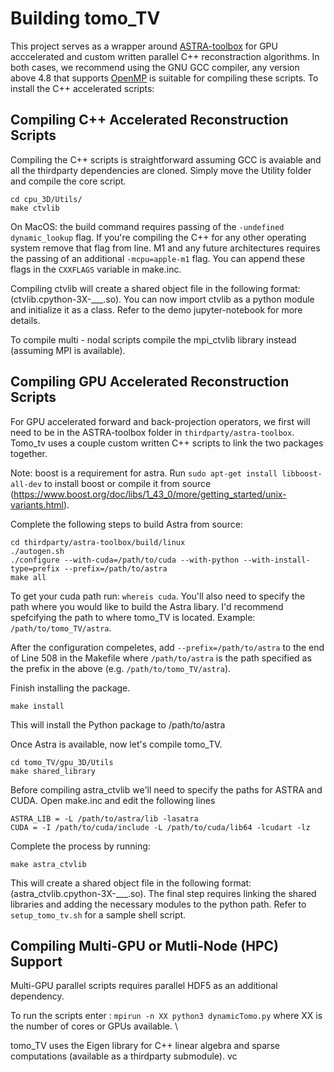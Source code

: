 # Building tomo_TV

This project serves as a wrapper around [ASTRA-toolbox](https://github.com/astra-toolbox/astra-toolbox) for GPU acccelerated and custom written parallel C++ reconstraction algorithms. In both cases, we recommend using the GNU GCC compiler, any version above 4.8 that supports [OpenMP](https://gcc.gnu.org/wiki/openmp) is suitable for compiling these scripts. To install the C++ accelerated scripts:

## Compiling C++ Accelerated Reconstruction Scripts

Compiling the C++ scripts is straightforward assuming GCC is avaiable and all the thirdparty dependencies are cloned. Simply move the Utility folder and compile the core script.

    cd cpu_3D/Utils/
    make ctvlib

On MacOS: the build command requires passing of the `-undefined dynamic_lookup` flag.  If you're compiling the C++ for any other operating system remove that flag from line. M1 and any future architectures requires the passing of an additional  `-mcpu=apple-m1` flag. You can append these flags in the `CXXFLAGS` variable in make.inc. 

Compiling ctvlib will create a shared object file in the following format: (ctvlib.cpython-3X-___.so). You can now import ctvlib as a python module and initialize it as a class. Refer to the demo jupyter-notebook for  more details. 

To compile multi - nodal scripts compile the mpi_ctvlib library instead (assuming MPI is available).

## Compiling GPU Accelerated Reconstruction Scripts

For GPU accelerated forward and back-projection operators, we first will need to be in the ASTRA-toolbox folder in `thirdparty/astra-toolbox`. Tomo_tv uses a couple custom written C++ scripts to link the two packages together.

Note: boost is a requirement for astra. Run `sudo apt-get install libboost-all-dev` to install boost or compile it from source (https://www.boost.org/doc/libs/1_43_0/more/getting_started/unix-variants.html).  

Complete the following steps to build Astra from source:

    cd thirdparty/astra-toolbox/build/linux
    ./autogen.sh
    ./configure --with-cuda=/path/to/cuda --with-python --with-install-type=prefix --prefix=/path/to/astra
    make all

To get your cuda path run: `whereis cuda`. You'll also need to specify the path where you would like to build the Astra libary. I'd recommend spefcifying the path to where tomo_TV is located. Example: `/path/to/tomo_TV/astra`.

After the configuration compeletes, add `--prefix=/path/to/astra` to the end of Line 508 in the Makefile where `/path/to/astra` is the path specified as the prefix in the above (e.g. `/path/to/tomo_TV/astra`). 

Finish installing the package.

    make install 

This will install the Python package to /path/to/astra

Once Astra is available, now let's compile tomo_TV. 

    cd tomo_TV/gpu_3D/Utils
    make shared_library

Before compiling astra_ctvlib we'll need to specify the paths for ASTRA and CUDA. Open make.inc and edit the following lines 

    ASTRA_LIB = -L /path/to/astra/lib -lasatra
    CUDA = -I /path/to/cuda/include -L /path/to/cuda/lib64 -lcudart -lz

Complete the process by running: 

    make astra_ctvlib

This will create a shared object file in the following format: (astra_ctvlib.cpython-3X-___.so). The final step requires linking the shared libraries and adding the necessary modules to the python path. Refer to `setup_tomo_tv.sh` for a sample shell script. 

## Compiling Multi-GPU or Mutli-Node (HPC) Support

Multi-GPU parallel scripts requires parallel HDF5 as an additional dependency. 

To run the scripts enter : `mpirun -n XX python3 dynamicTomo.py` where XX is the number of cores or GPUs available. \\

tomo_TV uses the Eigen library for C++ linear algebra and sparse computations (available as a thirdparty submodule).  vc
